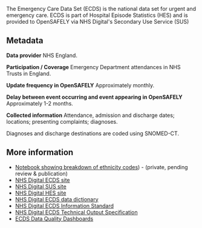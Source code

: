 The Emergency Care Data Set (ECDS) is the national data set for urgent and emergency care.
ECDS is part of Hospital Episode Statistics (HES) and is provided to OpenSAFELY via NHS Digital's Secondary Use Service (SUS)

## Metadata

**Data provider** NHS England.

**Participation / Coverage** Emergency Department attendances in NHS Trusts in England.

**Update frequency in OpenSAFELY** Approximately monthly.

**Delay between event occurring and event appearing in OpenSAFELY** Approximately 1-2 months.

**Collected information** Attendance, admission and discharge dates; locations; presenting complaints; diagnoses.

Diagnoses and discharge destinations are coded using SNOMED-CT.

## More information
* [Notebook showing breakdown of ethnicity codes](https://github.com/opensafely/rapid-reports/blob/master/notebooks/ethnicity-codes.ipynb)) - (private, pending review & publication)
* [NHS Digital ECDS site](https://digital.nhs.uk/data-and-information/data-collections-and-data-sets/data-sets/emergency-care-data-set-ecds)
* [NHS Digital SUS site](https://digital.nhs.uk/services/secondary-uses-service-sus/secondary-uses-services-sus-guidance)
* [NHS Digital HES site](https://digital.nhs.uk/data-and-information/data-tools-and-services/data-services/hospital-episode-statistics)
* [NHS Digital ECDS data dictionary](https://datadictionary.nhs.uk/data_sets/cds_v6-2/cds_v6-2-1_type_011_-_emergency_care_cds.html)
* [NHS Digital ECDS Information Standard](https://digital.nhs.uk/data-and-information/information-standards/information-standards-and-data-collections-including-extractions/publications-and-notifications/standards-and-collections/dcb0092-2062-commissioning-data-sets-emergency-care-data-set )
* [NHS Digital ECDS Technical Output Specification](https://digital.nhs.uk/data-and-information/data-collections-and-data-sets/data-sets/emergency-care-data-set-ecds/ecds-latest-update)
* [ECDS Data Quality Dashboards](https://digital.nhs.uk/data-and-information/data-tools-and-services/data-services/emergency-care-data-set-ecds-data-quality )


